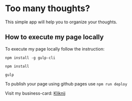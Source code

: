 # Too many thoughts?
This simple app will help you  to organize your thoughts.




## How to execute my page locally

To execute my page locally follow the instruction:

`npm install -g gulp-cli`

`npm install`

`gulp`

To publish your page using github pages use `npm run deploy`


Visit my business-card: [Kliknij](https://annamazurek.github.io/business-card/)

